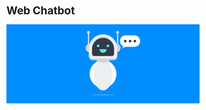 # Web Chatbot

<img src='https://raw.githubusercontent.com/Bala534/Python-week2/main/Chatbot-evolution-1.webp'>
